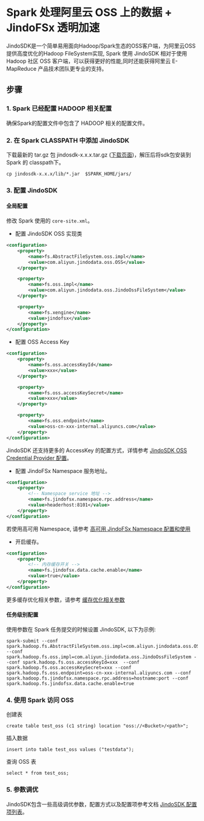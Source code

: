 # Spark 处理阿里云 OSS 上的数据 + JindoFSx 透明加速

JindoSDK是一个简单易用面向Hadoop/Spark生态的OSS客户端，为阿里云OSS提供高度优化的Hadoop FileSystem实现, Spark 使用 JindoSDK 相对于使用 Hadoop 社区 OSS 客户端，可以获得更好的性能,同时还能获得阿里云 E-MapReduce 产品技术团队更专业的支持。

## 步骤

### 1. Spark 已经配置 HADOOP 相关配置
确保Spark的配置文件中包含了 HADOOP 相关的配置文件。

### 2. 在 Spark CLASSPATH 中添加 JindoSDK
下载最新的 tar.gz 包 jindosdk-x.x.x.tar.gz ([下载页面](/docs/user/4.x/jindodata_download.md))，解压后将sdk包安装到 Spark 的 classpath下。

```
cp jindosdk-x.x.x/lib/*.jar  $SPARK_HOME/jars/
```

### 3. 配置 JindoSDK 
#### 全局配置
修改 Spark 使用的 `core-site.xml`。

* 配置 JindoSDK OSS 实现类

```xml
<configuration>
    <property>
        <name>fs.AbstractFileSystem.oss.impl</name>
        <value>com.aliyun.jindodata.oss.OSS</value>
    </property>

    <property>
        <name>fs.oss.impl</name>
        <value>com.aliyun.jindodata.oss.JindoOssFileSystem</value>
    </property>

    <property>
        <name>fs.xengine</name>
        <value>jindofsx</value>
    </property>
</configuration>
```
* 配置 OSS Access Key

```xml
<configuration>
    <property>
        <name>fs.oss.accessKeyId</name>
        <value>xxx</value>
    </property>

    <property>
        <name>fs.oss.accessKeySecret</name>
        <value>xxx</value>
    </property>

    <property>
        <name>fs.oss.endpoint</name>
        <value>oss-cn-xxx-internal.aliyuncs.com</value>
    </property>
</configuration>
```

JindoSDK 还支持更多的 AccessKey 的配置方式，详情参考 [JindoSDK OSS Credential Provider 配置](/docs/user/4.x/4.3.0/oss/security/jindosdk_credential_provider_oss.md)。

* 配置 JindoFSx Namespace 服务地址。

```xml
<configuration>
    <property>
        <!-- Namespace service 地址 -->
        <name>fs.jindofsx.namespace.rpc.address</name>
        <value>headerhost:8101</value>
    </property>
</configuration>
```
若使用高可用 Namespace, 请参考 [高可用 JindoFSx Namespace 配置和使用](/docs/user/4.x/4.3.0/jindofsx/deploy/deploy_raft_ns.md)

* 开启缓存。

```xml
<configuration>
    <property>
        <!-- 内存缓存开关 -->
        <name>fs.jindofsx.data.cache.enable</name>
        <value>true</value>
    </property>
</configuration>
```
更多缓存优化相关参数，请参考 [缓存优化相关参数](../configuration/jindosdk_configuration_list.md)

#### 任务级别配置
使用参数在 Spark 任务提交的时候设置 JindoSDK, 以下为示例:
```  
spark-submit --conf spark.hadoop.fs.AbstractFileSystem.oss.impl=com.aliyun.jindodata.oss.OSS --conf spark.hadoop.fs.oss.impl=com.aliyun.jindodata.oss.JindoOssFileSystem --conf spark.hadoop.fs.oss.accessKeyId=xxx  --conf spark.hadoop.fs.oss.accessKeySecret=xxx --conf spark.hadoop.fs.oss.endpoint=oss-cn-xxx-internal.aliyuncs.com --conf spark.hadoop.fs.jindofsx.namespace.rpc.address=hostname:port --conf spark.hadoop.fs.jindofsx.data.cache.enable=true 
```

### 4. 使用 Spark 访问 OSS
创建表
```  
create table test_oss (c1 string) location "oss://<Bucket>/<path>";
```

插入数据
```  
insert into table test_oss values ("testdata");
```

查询 OSS 表
```  
select * from test_oss;
```

### 5. 参数调优
JindoSDK包含一些高级调优参数，配置方式以及配置项参考文档 [JindoSDK 配置项列表](../configuration/jindosdk_configuration_list.md)。
